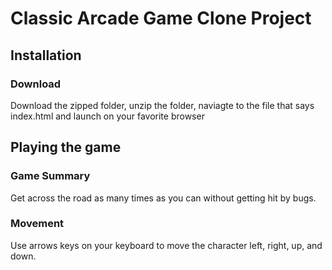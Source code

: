 # Classic Arcade Game Clone Project

## Installation

### Download
Download the zipped folder, unzip the folder, naviagte to the file that says index.html and launch on your favorite browser

## Playing the game

### Game Summary
Get across the road as many times as you can without getting hit by bugs.

### Movement
Use arrows keys on your keyboard to move the character left, right, up, and down.